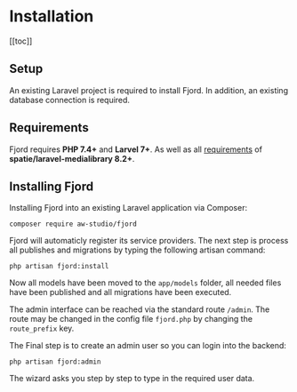 # Installation

[[toc]]

## Setup

An existing Laravel project is required to install Fjord. In addition, an existing database connection is required.

## Requirements

Fjord requires **PHP 7.4+** and **Larvel 7+**. As well as all [requirements](https://docs.spatie.be/laravel-medialibrary/v8/requirements) of **spatie/laravel-medialibrary 8.2+**.

## Installing Fjord

Installing Fjord into an existing Laravel application via Composer:

```shell
composer require aw-studio/fjord
```

Fjord will automaticly register its service providers. The next step is process all publishes and migrations by typing the following artisan command:

```shell
php artisan fjord:install
```

Now all models have been moved to the `app/models` folder, all needed files have been published and all migrations have been executed.

The admin interface can be reached via the standard route `/admin`. The route may be changed in the config file `fjord.php` by changing the `route_prefix` key.

The Final step is to create an admin user so you can login into the backend:

```shell
php artisan fjord:admin
```

The wizard asks you step by step to type in the required user data.
